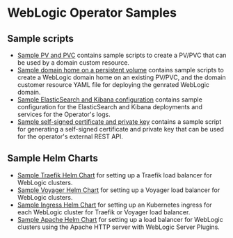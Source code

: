 # WebLogic Operator Samples

## Sample scripts

* [Sample PV and PVC](scripts/create-weblogic-domain-pv-pvc/README.md) contains sample scripts to create a PV/PVC that can be used by a domain custom resource.
* [Sample domain home on a persistent volume](scripts/create-weblogic-domain/domain-home-on-pv/README.md) contains sample scripts to create a WebLogic domain home on an existing PV/PVC, and the domain customer resource YAML file for deploying the genrated WebLogic domain.
* [Sample ElasticSearch and Kibana configuration](scripts/elasticsearch_and_kibana.yaml) contains sample configuration for the ElasticSearch and Kibana deployments and services for the Operator's logs.
* [Sample self-signed certificate and private key](scripts/generate-external-rest-identity.sh) contains a sample script for generating a self-signed certificate and private key that can be used for the operator's external REST API.

## Sample Helm Charts

* [Sample Traefik Helm Chart](charts/traefik/README.md) for setting up a Traefik load balancer for WebLogic clusters.
* [Sample Voyager Helm Chart](charts/voyager/README.md) for setting up a Voyager load balancer for WebLogic clusters.
* [Sample Ingress Helm Chart](charts/ingress-per-domain/README.md) for setting up an Kubernetes ingress for each WebLogic cluster for Traefik or Voyager load balancer. 
* [Sample Apache  Helm Chart](charts/apache-webtier/README.md) for setting up a load balancer for WebLogic clusters using the Apache HTTP server with WebLogic Server Plugins.
